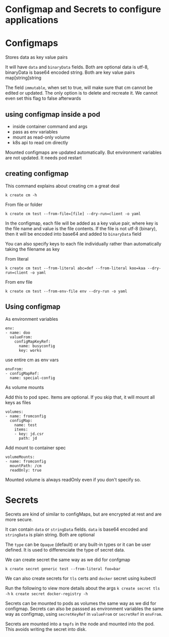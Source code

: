 # Configmap and Secrets to configure applications

# Configmaps

Stores data as key value pairs

It will have `data` and `binaryData` fields. Both are optional
data is utf-8, binaryData is base64 encoded string. Both are key value pairs map[string]string


The field `immutable`, when set to true, will make sure that cm cannot be edited or updated. The only option 
is to delete and recreate it. We cannot even set this flag to false afterwards

## using configmap inside a pod

* inside container command and args
* pass as env variables
* mount as read-only volume
* k8s api to read cm directly

Mounted configmaps are updated automatically. But environment variables are not updated. It needs pod restart

## creating configmap

This command explains about creating cm a great deal
```
k create cm -h
```

From file or folder
```
k create cm test --from-file=[file] --dry-run=client -o yaml
```
In the configmap, each file will be added as a key value pair, where key is the file name and value is the file contents.
If the file is not utf-8 (binary), then it will be encoded into base64 and added to `binaryData` field

You can also specify keys to each file individually rather than automatically taking the filename as key

From literal
```
k create cm test --from-literal abc=def --from-literal koo=kaa --dry-run=client -o yaml
```

From env file
```
k create cm test --from-env-file env --dry-run -o yaml
```

## Using configmap

As environment variables
```
env:
- name: doo
  valueFrom:
    configMapKeyRef:
      name: busyconfig
      key: works
```

use entire cm as env vars
```
envFrom:
- configMapRef:
  name: special-config
```

As volume mounts

Add this to pod spec. Items are optional. If you skip that, it will mount all keys as files
```
volumes:
- name: fromconfig
  configMap:
    name: test
    items:
    - key: jd.csr
      path: jd
```
Add mount to container spec

```
volumeMounts:
- name: fromconfig
  mountPath: /cm
  readOnly: true
```
Mounted volume is always readOnly even if you don't specify so.

# Secrets

Secrets are kind of similar to configMaps, but are encrypted at rest and are more secure.

It can contain `data` or `stringData` fields. `data` is base64 encoded and `stringData` is plain string.
Both are optional

The `type` can be `Opaque` (default) or any built-in types or it can be user defined.
It is used to differenciate the type of secret data.

We can create secret the same way as we did for confgmap

```
k create secret generic test --from-literal foo=bar
```

We can also create secrets for `tls` certs and `docker` secret using kubectl

Run the following to view more details about the args
`k create secret tls -h`
`k create secret docker-registry -h`

Secrets can be mounted to pods as volumes the same way as we did for configmap.
Secrets can also be passsed as environment variables the same way as configmap,
using `secretKeyRef` in `valueFrom` or `secretRef` in `envFrom`.

Secrets are mounted into a `tmpfs` in the node and mounted into the pod. This
avoids writing the secret into disk.
